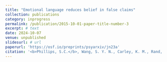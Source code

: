 ```yaml
---
title: "Emotional language reduces belief in false claims"
collection: publications
category: inprogress
permalink: /publication/2015-10-01-paper-title-number-3
excerpt: # text
date: 2024-10-07
venue: unpublished
slidesurl: # url
paperurl: 'https://osf.io/preprints/psyarxiv/jn23a'
citation: '<b>Phillips, S.C.</b>, Wang, S. Y. N., Carley, K. M., Rand, D., & Pennycook, G. (2024). &quot;Emotional language reduces belief in false claims.&quot; <i>Under submission</i>.'
---
```

